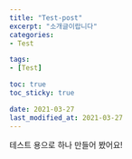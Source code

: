 ```yaml
---
title: "Test-post"  
excerpt: "소개글이랍니다"  
categories:  
- Test

tags:
- [Test]

toc: true  
toc_sticky: true  

date: 2021-03-27  
last_modified_at: 2021-03-27  
---
```


테스트 용으로 하나 만들어 봤어요!